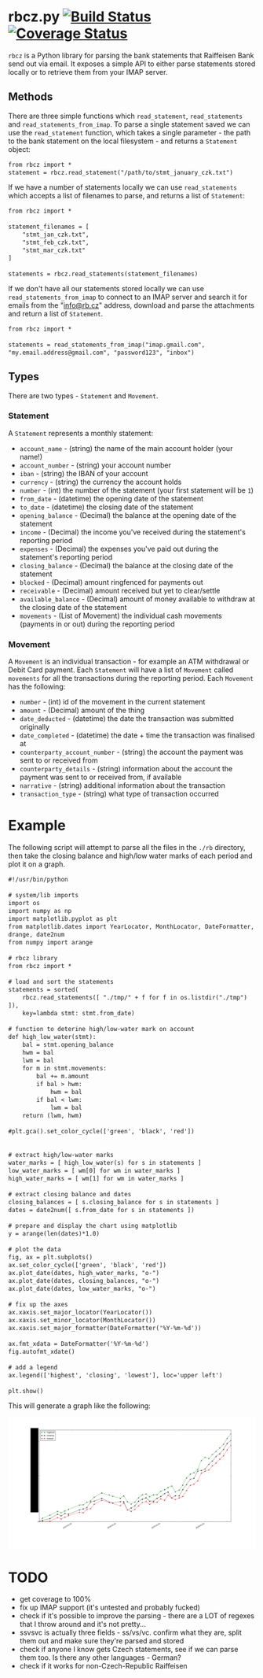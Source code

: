 # rbcz.py [![Build Status](https://api.travis-ci.org/smcl/rbcz.py.svg?branch=master)](https://travis-ci.org/smcl/rbcz.py) [![Coverage Status](https://coveralls.io/repos/github/smcl/rbcz.py/badge.svg?branch=master)](https://coveralls.io/github/smcl/rbcz.py?branch=master)

`rbcz` is a Python library for parsing the bank statements that Raiffeisen Bank send out via email. It exposes a simple API to either parse statements stored locally or to retrieve them from your IMAP server.

## Methods

There are three simple functions which `read_statement`, `read_statements` and `read_statements_from_imap`. To parse a single statement saved we can use the `read_statement` function, which takes a single parameter - the path to the bank statement on the local filesystem - and returns a `Statement` object:

```
from rbcz import *
statement = rbcz.read_statement("/path/to/stmt_january_czk.txt")
```

If we have a number of statements locally we can use `read_statements` which accepts a list of filenames to parse, and returns a list of `Statement`:

```
from rbcz import *

statement_filenames = [
    "stmt_jan_czk.txt",
    "stmt_feb_czk.txt",
    "stmt_mar_czk.txt"
]

statements = rbcz.read_statements(statement_filenames)
```

If we don't have all our statements stored locally we can use `read_statements_from_imap` to connect to an IMAP server and search it for emails from the "info@rb.cz" address, download and parse the attachments and return a list of `Statement`.

```
from rbcz import *

statements = read_statements_from_imap("imap.gmail.com", "my.email.address@gmail.com", "password123", "inbox")
```

## Types

There are two types - `Statement` and `Movement`. 

### Statement

A `Statement` represents a monthly statement:

* `account_name` - (string) the name of the main account holder (your name!)
* `account_number` - (string) your account number
* `iban` - (string) the IBAN of your account
* `currency` - (string) the currency the account holds
* `number` - (int) the number of the statement (your first statement will be `1`)
* `from_date` - (datetime) the opening date of the statement
* `to_date` - (datetime) the closing date of the statement
* `opening_balance` - (Decimal) the balance at the opening date of the statement
* `income` - (Decimal) the income you've received during the statement's reporting period
* `expenses` - (Decimal) the expenses you've paid out during the statement's reporting period
* `closing_balance` - (Decimal) the balance at the closing date of the statement
* `blocked` - (Decimal) amount ringfenced for payments out
* `receivable` - (Decimal) amount received but yet to clear/settle
* `available_balance` - (Decimal) amount of money available to withdraw at the closing date of the statement
* `movements` - (List of Movement) the individual cash movements (payments in or out) during the reporting period

### Movement

A `Movement` is an individual transaction - for example an ATM withdrawal or Debit Card payment. Each `Statement` will have a list of `Movement` called `movements` for all the transactions during the reporting period. Each `Movement` has the following:
* `number` - (int) id of the movement in the current statement
* `amount` - (Decimal) amount of the thing
* `date_deducted` - (datetime) the date the transaction was submitted originally
* `date_completed` - (datetime) the date + time the transaction was finalised at
* `counterparty_account_number` - (string) the account the payment was sent to or received from
* `counterparty_details` - (string) information about the account the payment was sent to or received from, if available
* `narrative` - (string) additional information about the transaction
* `transaction_type` - (string) what type of transaction occurred

# Example

The following script will attempt to parse all the files in the `./rb` directory, then take the closing balance and high/low water marks of each period and plot it on a graph.

```
#!/usr/bin/python

# system/lib imports
import os
import numpy as np
import matplotlib.pyplot as plt
from matplotlib.dates import YearLocator, MonthLocator, DateFormatter, drange, date2num
from numpy import arange

# rbcz library
from rbcz import *

# load and sort the statements
statements = sorted(
    rbcz.read_statements([ "./tmp/" + f for f in os.listdir("./tmp") ]),
    key=lambda stmt: stmt.from_date)

# function to deterine high/low-water mark on account
def high_low_water(stmt):
    bal = stmt.opening_balance
    hwm = bal
    lwm = bal
    for m in stmt.movements:
        bal += m.amount
        if bal > hwm:
            hwm = bal
        if bal < lwm:
            lwm = bal
    return (lwm, hwm)

#plt.gca().set_color_cycle(['green', 'black', 'red'])


# extract high/low-water marks
water_marks = [ high_low_water(s) for s in statements ]
low_water_marks = [ wm[0] for wm in water_marks ]
high_water_marks = [ wm[1] for wm in water_marks ]

# extract closing balance and dates
closing_balances = [ s.closing_balance for s in statements ]
dates = date2num([ s.from_date for s in statements ])

# prepare and display the chart using matplotlib
y = arange(len(dates)*1.0)

# plot the data
fig, ax = plt.subplots()
ax.set_color_cycle(['green', 'black', 'red'])
ax.plot_date(dates, high_water_marks, "o-")
ax.plot_date(dates, closing_balances, "o-")
ax.plot_date(dates, low_water_marks, "o-")

# fix up the axes
ax.xaxis.set_major_locator(YearLocator())
ax.xaxis.set_minor_locator(MonthLocator())
ax.xaxis.set_major_formatter(DateFormatter('%Y-%m-%d'))

ax.fmt_xdata = DateFormatter('%Y-%m-%d')
fig.autofmt_xdate()

# add a legend
ax.legend(['highest', 'closing', 'lowest'], loc='upper left')

plt.show()
```

This will generate a graph like the following:

![rbcz.png](rbcz.png?raw=true)

# TODO

* get coverage to 100%
* fix up IMAP support (it's untested and probably fucked)
* check if it's possible to improve the parsing - there are a LOT of regexes that I throw around and it's not pretty...
* ssvsvc is actually three fields - ss/vs/vc. confirm what they are, split them out and make sure they're parsed and stored
* check if anyone I know gets Czech statements, see if we can parse them too. Is there any other languages - German?
* check if it works for non-Czech-Republic Raiffeisen
